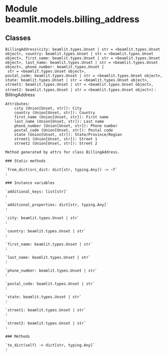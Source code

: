 Module beamlit.models.billing_address
=====================================

Classes
-------

`BillingAddress(city: beamlit.types.Unset | str = <beamlit.types.Unset object>, country: beamlit.types.Unset | str = <beamlit.types.Unset object>, first_name: beamlit.types.Unset | str = <beamlit.types.Unset object>, last_name: beamlit.types.Unset | str = <beamlit.types.Unset object>, phone_number: beamlit.types.Unset | str = <beamlit.types.Unset object>, postal_code: beamlit.types.Unset | str = <beamlit.types.Unset object>, state: beamlit.types.Unset | str = <beamlit.types.Unset object>, street1: beamlit.types.Unset | str = <beamlit.types.Unset object>, street2: beamlit.types.Unset | str = <beamlit.types.Unset object>)`
:   BillingAddress
    
    Attributes:
        city (Union[Unset, str]): City
        country (Union[Unset, str]): Country
        first_name (Union[Unset, str]): First name
        last_name (Union[Unset, str]): Last name
        phone_number (Union[Unset, str]): Phone number
        postal_code (Union[Unset, str]): Postal code
        state (Union[Unset, str]): State/Province/Region
        street1 (Union[Unset, str]): Street 1
        street2 (Union[Unset, str]): Street 2
    
    Method generated by attrs for class BillingAddress.

    ### Static methods

    `from_dict(src_dict: dict[str, typing.Any]) ‑> ~T`
    :

    ### Instance variables

    `additional_keys: list[str]`
    :

    `additional_properties: dict[str, typing.Any]`
    :

    `city: beamlit.types.Unset | str`
    :

    `country: beamlit.types.Unset | str`
    :

    `first_name: beamlit.types.Unset | str`
    :

    `last_name: beamlit.types.Unset | str`
    :

    `phone_number: beamlit.types.Unset | str`
    :

    `postal_code: beamlit.types.Unset | str`
    :

    `state: beamlit.types.Unset | str`
    :

    `street1: beamlit.types.Unset | str`
    :

    `street2: beamlit.types.Unset | str`
    :

    ### Methods

    `to_dict(self) ‑> dict[str, typing.Any]`
    :